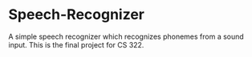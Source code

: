 # Speech-Recognizer
A simple speech recognizer which recognizes phonemes from a sound input. This is the final project for CS 322.
